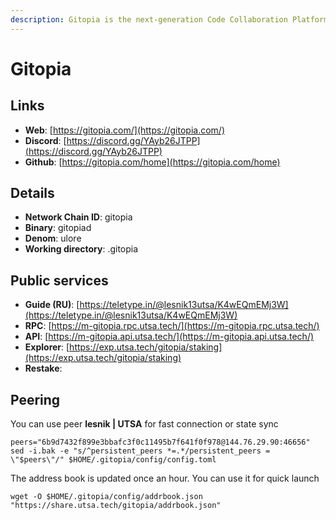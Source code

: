 ```yaml
---
description: Gitopia is the next-generation Code Collaboration Platform
---
```


# Gitopia



## Links

* **Web**: [https://gitopia.com/](https://gitopia.com/)
* **Discord**: [https://discord.gg/YAyb26JTPP](https://discord.gg/YAyb26JTPP)
* **Github**: [https://gitopia.com/home](https://gitopia.com/home)

## **Details**

* **Network Chain ID**: gitopia
* **Binary**: gitopiad
* **Denom**: ulore
* **Working directory**: .gitopia

## Public services

* **Guide (RU)**: [https://teletype.in/@lesnik13utsa/K4wEQmEMj3W](https://teletype.in/@lesnik13utsa/K4wEQmEMj3W)
* **RPC**: [https://m-gitopia.rpc.utsa.tech/](https://m-gitopia.rpc.utsa.tech/)
* **API**: [https://m-gitopia.api.utsa.tech/](https://m-gitopia.api.utsa.tech/)
* **Explorer**: [https://exp.utsa.tech/gitopia/staking](https://exp.utsa.tech/gitopia/staking)
* **Restake**:&#x20;

## Peering

You can use peer **lesnik | UTSA** for fast connection or state sync

```shell
peers="6b9d7432f899e3bbafc3f0c11495b7f641f0f978@144.76.29.90:46656"
sed -i.bak -e "s/^persistent_peers *=.*/persistent_peers = \"$peers\"/" $HOME/.gitopia/config/config.toml
```

The address book is updated once an hour. You can use it for quick launch

```shell
wget -O $HOME/.gitopia/config/addrbook.json "https://share.utsa.tech/gitopia/addrbook.json"
```

